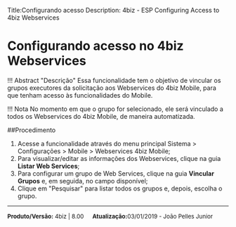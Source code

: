 ﻿Title:Configurando acesso 
Description: 4biz - ESP Configuring Access to 4biz Webservices

Configurando acesso no 4biz Webservices
============================================================

!!! Abstract "Descrição"
    Essa funcionalidade tem o objetivo de vincular os grupos executores da solicitação aos Webservices do 4biz Mobile, para que tenham acesso às funcionalidades do Mobile.

!!! Nota
    No momento em que o grupo for selecionado, ele será vinculado a todos os Webservices do 4biz Mobile, de maneira automatizada.

##Procedimento

1.	Acesse a funcionalidade através do menu principal Sistema > Configurações > Mobile > Webservices 4biz Mobile;  
2.	Para visualizar/editar as informações dos Webservices, clique na guia **Listar Web Services**;  
3.	Para configurar um grupo de Web Services, clique na guia **Vincular Grupos** e, em seguida, no campo disponível;  
4.	Clique em "Pesquisar" para listar todos os grupos e, depois, escolha o grupo.  


<hr>
<font  Size=2><b>Produto/Versão:</b> 4biz | 8.00</font> &nbsp; &nbsp;
<font  Size=2><b>Atualização:</b>03/01/2019 - João Pelles Junior</font>
